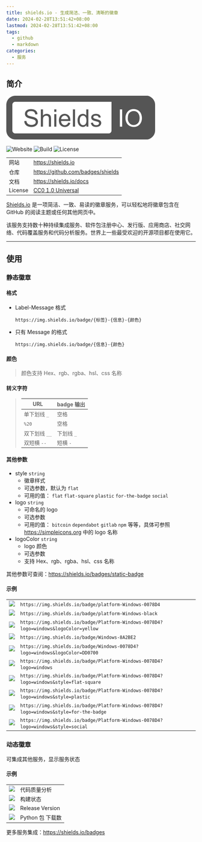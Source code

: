 ```yaml
---
title: shields.io - 生成简洁、一致、清晰的徽章
date: 2024-02-28T13:51:42+08:00
lastmod: 2024-02-28T13:51:42+08:00
tags:
  - github
  - markdown
categories:
  - 服务
---
```


## 简介

![](./readme-logo.svg)

![Website][website-img]
![Build][build-img]
![License][lic-img]

|         |                                     |
| ------- | ----------------------------------- |
| 网站    | <https://shields.io>                |
| 仓库    | <https://github.com/badges/shields> |
| 文档    | <https://shields.io/docs>           |
| License | [CC0 1.0 Universal][lic-url]        |

[build-img]: https://img.shields.io/circleci/project/github/badges/shields/master
[lic-img]: https://img.shields.io/github/license/simple-icons/simple-icons
[lic-url]: https://github.com/badges/shields/blob/master/LICENSE
[website-img]: https://img.shields.io/website?url=https%3A%2F%2Fshields.io

[Shields.io](https://shields.io) 是一项简洁、一致、易读的徽章服务，可以轻松地将徽章包含在 GitHub 的阅读主题或任何其他网页中。

该服务支持数十种持续集成服务、软件包注册中心、发行版、应用商店、社交网络、代码覆盖服务和代码分析服务。世界上一些最受欢迎的开源项目都在使用它。

---

## 使用

### 静态徽章

#### 格式

- Label-Message 格式

  `https://img.shields.io/badge/{标签}-{信息}-{颜色}`

- 只有 Message 的格式

  `https://img.shields.io/badge/{信息}-{颜色}`

#### 颜色

> 颜色支持 Hex、rgb、rgba、hsl、css 名称

#### 转义字符

> | URL           | badge 输出 |
> | ------------- | ---------- |
> | 单下划线 `_`  | 空格 ` `   |
> | `%20`         | 空格 ` `   |
> | 双下划线 `__` | 下划线 `_` |
> | 双短横 `--`   | 短横 `-`   |

#### 其他参数

- style `string`
  - 徽章样式
  - 可选参数，默认为 `flat`
  - 可用的值： `flat` `flat-square` `plastic` `for-the-badge` `social`
- logo `string`
  - 可命名的 logo
  - 可选参数
  - 可用的值： `bitcoin` `dependabot` `gitlab` `npm` 等等，具体可参照 <https://simpleicons.org> 中的 logo 名称
- logoColor `string`
  - logo 颜色
  - 可选参数
  - 支持 Hex、rgb、rgba、hsl、css 名称

其他参数可查阅：<https://shields.io/badges/static-badge>

#### 示例

|            |                                                                                         |
| ---------- | --------------------------------------------------------------------------------------- |
| ![][img1]  | `https://img.shields.io/badge/platform-Windows-0078D4`                                  |
| ![][img2]  | `https://img.shields.io/badge/platform-Windows-black`                                   |
| ![][img5]  | `https://img.shields.io/badge/Platform-Windows-0078D4?logo=windows&logoColor=yellow`    |
| ![][img3]  | `https://img.shields.io/badge/Windows-8A2BE2`                                           |
| ![][img4]  | `https://img.shields.io/badge/Windows-0078D4?logo=windows&logoColor=DD0700`             |
| ![][img6]  | `https://img.shields.io/badge/Platform-Windows-0078D4?logo=windows`                     |
| ![][img7]  | `https://img.shields.io/badge/Platform-Windows-0078D4?logo=windows&style=flat-square`   |
| ![][img8]  | `https://img.shields.io/badge/Platform-Windows-0078D4?logo=windows&style=plastic`       |
| ![][img9]  | `https://img.shields.io/badge/Platform-Windows-0078D4?logo=windows&style=for-the-badge` |
| ![][img10] | `https://img.shields.io/badge/Platform-Windows-0078D4?logo=windows&style=social`        |

[img1]: https://img.shields.io/badge/platform-Windows-0078D4
[img2]: https://img.shields.io/badge/platform-Windows-black
[img3]: https://img.shields.io/badge/Windows-8A2BE2
[img4]: https://img.shields.io/badge/Windows-0078D4?logo=windows&logoColor=DD0700
[img5]: https://img.shields.io/badge/Platform-Windows-0078D4?logo=windows&logoColor=yellow
[img6]: https://img.shields.io/badge/Platform-Windows-0078D4?logo=windows
[img7]: https://img.shields.io/badge/Platform-Windows-0078D4?logo=windows&style=flat-square
[img8]: https://img.shields.io/badge/Platform-Windows-0078D4?logo=windows&style=plastic
[img9]: https://img.shields.io/badge/Platform-Windows-0078D4?logo=windows&style=for-the-badge
[img10]: https://img.shields.io/badge/Platform-Windows-0078D4?logo=windows&style=social

### 动态徽章

可集成其他服务，显示服务状态

#### 示例

|                       |                  |
| --------------------- | ---------------- |
| ![][codecoverage-img] | 代码质量分析     |
| ![][buildstatus-img]  | 构建状态         |
| ![][release-img]      | Release Version  |
| ![][downloads-img]    | Python 包 下载数 |

[codecoverage-img]: https://img.shields.io/coveralls/github/badges/shields
[buildstatus-img]: https://img.shields.io/circleci/project/github/badges/shields/master
[release-img]: https://img.shields.io/badge/version-1.2.3-blue
[downloads-img]: https://img.shields.io/badge/downloads-13k%2Fmonth-brightgreen

更多服务集成：<https://shields.io/badges>
